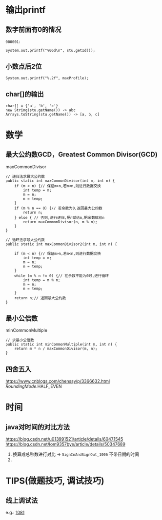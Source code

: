 # 输出printf
## 数字前面有0的情况
`000001`: 
```
System.out.printf("%06d\n", stu.getId());
```

## 小数点后2位
```
System.out.printf("%.2f", maxProfile);
```

## char[]的输出
```
char[] = {'a', 'b', 'c'}
new String(stu.getName()) -> abc 
Arrays.toString(stu.getName()) -> [a, b, c]
```

# 数学
## 最大公约数GCD，Greatest Common Divisor(GCD)
maxCommonDivisor
```
// 递归法求最大公约数
public static int maxCommonDivisor(int m, int n) {
    if (m < n) {// 保证m>n,若m<n,则进行数据交换
        int temp = m;
        m = n;
        n = temp;
    }
    if (m % n == 0) {// 若余数为0,返回最大公约数
        return n;
    } else { // 否则,进行递归,把n赋给m,把余数赋给n
        return maxCommonDivisor(n, m % n);
    }
}

// 循环法求最大公约数
public static int maxCommonDivisor2(int m, int n) {

    if (m < n) {// 保证m>n,若m<n,则进行数据交换
        int temp = m;
        m = n;
        n = temp;
    }
    while (m % n != 0) {// 在余数不能为0时,进行循环
        int temp = m % n;
        m = n;
        n = temp;
    }
    return n;// 返回最大公约数
}
```


## 最小公倍数
minCommonMultiple
```
// 求最小公倍数
public static int minCommonMultiple(int m, int n) {
    return m * n / maxCommonDivisor(m, n);
}

```
## 四舍五入
https://www.cnblogs.com/chenssy/p/3366632.html
_RoundingMode_.HALF_EVEN


# 时间
## java对时间的对比方法
https://blog.csdn.net/u013991521/article/details/60471545
https://blog.csdn.net/lom9357bye/article/details/50347689
1. 换算成总秒数进行对比 -> `SignInAndSignOut_1006`
不带日期的时间
2. 


# TIPS(做题技巧, 调试技巧)
## 线上调试法
e.g.: [1081](https://zhuanlan.zhihu.com/p/105108323)



